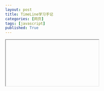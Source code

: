 ```yaml
---
layout: post
title: TimeLine学习手记
categories: [网页]
tags: [javascript]
published: True
---
```




<!-- 嵌入 -->
<iframe src="" marginwidth="0" marginheight="0" scrolling="no"></iframe>

